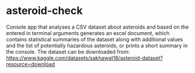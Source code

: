 # asteroid-check
Console app that analyses a CSV dataset about asteroids and based on the entered in terminal arguments generates an excel document, 
which contains statistical summaries of the dataset along with additional values and the list of potentially hazardous asteroids, or prints a short summary in the console.
The dataset can be downloaded from:
https://www.kaggle.com/datasets/sakhawat18/asteroid-dataset?resource=download
